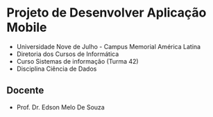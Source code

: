 # Projeto de Desenvolver Aplicação Mobile

- Universidade Nove de Julho - Campus Memorial América Latina
- Diretoria dos Cursos de Informática
- Curso Sistemas de informação (Turma 42)
- Disciplina Ciência de Dados

## Docente

- Prof. Dr. Edson Melo De Souza
